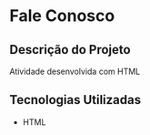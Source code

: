 # Fale Conosco

## Descrição do Projeto

Atividade desenvolvida com HTML 

## Tecnologias Utilizadas
* HTML
